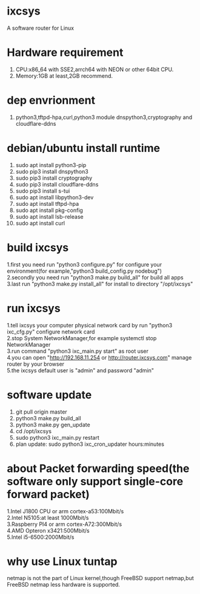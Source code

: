# ixcsys
A software router for Linux   

# Hardware requirement
1. CPU:x86_64 with SSE2,arrch64 with NEON or other 64bit CPU.
2. Memory:1GB at least,2GB recommend.

# dep envrionment
1. python3,tftpd-hpa,curl,python3 module dnspython3,cryptography and cloudflare-ddns


# debian/ubuntu install runtime
1. sudo apt install python3-pip 
2. sudo pip3 install dnspython3 
3. sudo pip3 install cryptography 
4. sudo pip3 install cloudflare-ddns 
5. sudo pip3 install s-tui 
6. sudo apt install libpython3-dev  
7. sudo apt install tftpd-hpa 
8. sudo apt install pkg-config 
9. sudo apt install lsb-release 
10. sudo apt install curl 

# build ixcsys
1.first you need run "python3 configure.py" for configure your environment(for example,"python3 build_config.py nodebug")     
2.secondly you need run "python3 make.py build_all" for build all apps     
3.last run "python3 make.py install_all" for install to directory "/opt/ixcsys"    


# run ixcsys
1.tell ixcsys your computer physical network card by run "python3 ixc_cfg.py" configure network card  
2.stop System NetworkManager,for example systemctl stop NetworkManager  
3.run command "python3 ixc_main.py start" as root user   
4.you can open "http://192.168.11.254 or http://router.ixcsys.com" manage router by your browser  
5.the ixcsys default user is "admin" and password "admin"

# software update
1. git pull origin master
2. python3 make.py build_all
3. python3 make.py gen_update
4. cd /opt/ixcsys
5. sudo python3 ixc_main.py restart
6. plan update: sudo python3 ixc_cron_updater hours:minutes

# about Packet forwarding speed(the software only support single-core forward packet)
1.Intel J1800 CPU or arm cortex-a53:100Mbit/s  
2.Intel N5105:at least 1000Mbit/s    
3.Raspberry PI4 or arm cortex-A72:300Mbit/s   
4.AMD Opteron x3421:500Mbit/s   
5.Intel i5-6500:2000Mbit/s

# why use Linux tuntap
netmap is not the part of Linux kernel,though FreeBSD support netmap,but FreeBSD netmap less hardware is supported.